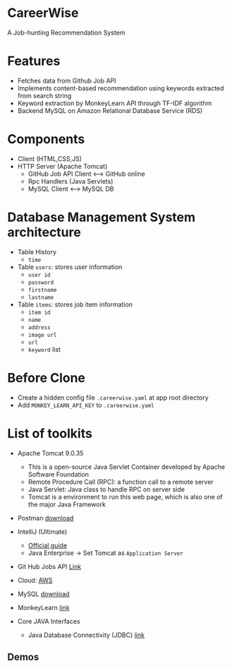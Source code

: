 # CareerWise
A Job-hunting Recommendation System

# Features
* Fetches data from Github Job API
* Implements content-based recommendation using keywords extracted from search string
* Keyword extraction by MonkeyLearn API through TF-IDF algorithm
* Backend MySQL on Amazon Relational Database Service (RDS)

# Components
* Client (HTML,CSS,JS)
* HTTP Server (Apache Tomcat)
    * GitHub Job API Client <--> GitHub online
    * Rpc Handlers (Java Servlets)
    * MySQL Client <--> MySQL DB

# Database Management System architecture
* Table History
   * `time`
* Table `users`: stores user information
   * `user id`
   * `password`
   * `firstname`
   * `lastname` 
* Table `items`: stores job item information
   * `item id`
   * `name`
   * `address`
   * `image url`
   * `url`
   * `keyword` list


# Before Clone
* Create a hidden config file `.careerwise.yaml` at app root directory
* Add `MONKEY_LEARN_API_KEY` to `.careerwise.yaml`

# List of toolkits
* Apache Tomcat 9.0.35
    * This is a open-source Java Servlet Container developed by Apache Software Foundation
    * Remote Procedure Call (RPC): a function call to a remote server
    * Java Servlet: Java class to handle RPC on server side
    * Tomcat is a environment to run this web page, which is also one of the major Java Framework
    
* Postman [download](https://www.postman.com/downloads/)
* IntelliJ (Ultimate)
    * [Official guide](https://www.jetbrains.com/help/idea/configuring-and-managing-application-server-integration.html#76331)
    * Java Enterprise -> Set Tomcat as `Application Server`
* Git Hub Jobs API [Link](https://jobs.github.com/api)
* Cloud: [AWS](http://aws.amazon.com)
* MySQL [download](https://dev.mysql.com/downloads/workbench/)
* MonkeyLearn [link](https://app.monkeylearn.com/accounts/register/)
* Core JAVA Interfaces
   * Java Database Connectivity (JDBC) [link](https://dev.mysql.com/doc/connector-j/5.1/en/connector-j-usagenotes-connect-drivermanager.html)

## Demos

